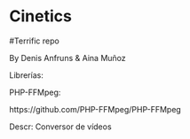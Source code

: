 # Cinetics

#Terrific repo

<p>By Denis Anfruns & Aina Muñoz</p>

<p>Librerías:</p>
<p>PHP-FFMpeg: </p> </p>https://github.com/PHP-FFMpeg/PHP-FFMpeg
<p>Descr: Conversor de vídeos</p>
